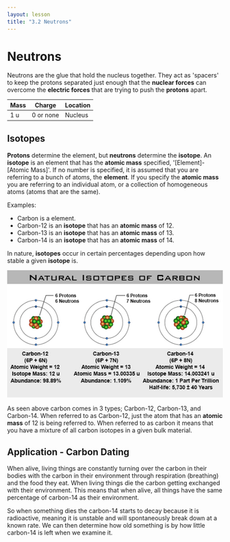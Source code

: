 ```yaml
---
layout: lesson
title: "3.2 Neutrons"
---
```


# Neutrons
Neutrons are the glue that hold the nucleus together.
They act as 'spacers' to keep the protons separated just enough that the **nuclear forces** can overcome the **electric forces** that are trying to push the **protons** apart.

| Mass | Charge    | Location |
|------|--------   |----------|
| 1 u  | 0 or none | Nucleus |

## Isotopes
**Protons** determine the element, but **neutrons** determine the **isotope**.
An **isotope** is an element that has the **atomic mass** specified, '[Element]-[Atomic Mass]'.
If no number is specified, it is assumed that you are referring to a bunch of atoms, the **element**.
If you specify the **atomic mass**  you are referring to an individual atom, or a collection of homogeneous atoms (atoms that are the same).

Examples:

  * Carbon is a element.
  * Carbon-12 is an **isotope** that has an **atomic mass** of 12.
  * Carbon-13 is an **isotope** that has an **atomic mass** of 13.
  * Carbon-14 is an **isotope** that has an **atomic mass** of 14.

In nature, **isotopes** occur in certain percentages depending upon how stable a given **isotope** is.

![carbon-isotopes](images/carbon_isotopes.jpeg)

As seen above carbon comes in 3 types; Carbon-12, Carbon-13, and Carbon-14.
When referred to as Carbon-12, just the atom that has an **atomic mass** of 12 is being referred to.
When referred to as carbon it means that you have a mixture of all carbon isotopes in a given bulk material.

## Application - Carbon Dating
When alive, living things are constantly turning over the carbon in their bodies with the carbon in their environment through respiration (breathing) and the food they eat.
When living things die the carbon getting exchanged with their environment.
This means that when alive, all things have the same percentage of carbon-14 as their environment.

So when something dies the carbon-14 starts to decay because it is radioactive, meaning it is unstable and will spontaneously break down at a known rate.
We can then determine how old something is by how little carbon-14 is left when we examine it.

